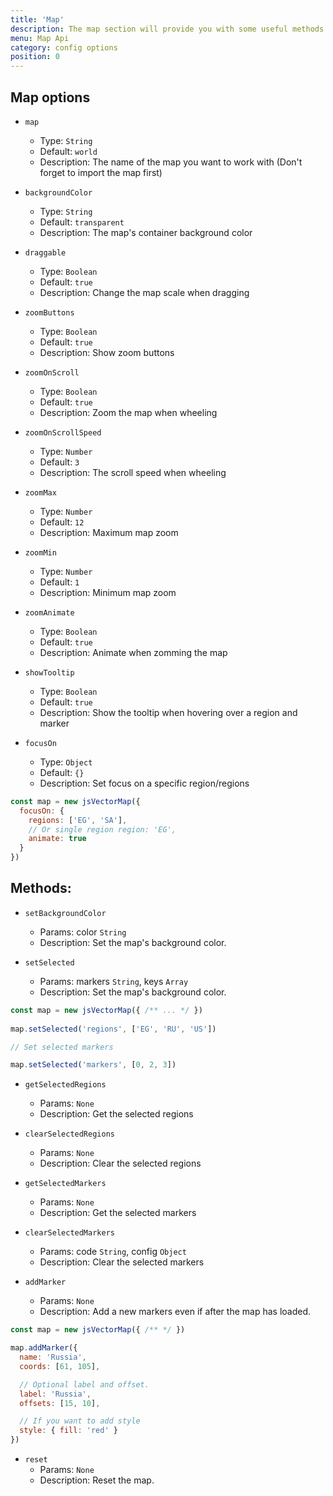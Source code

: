 ```yaml
---
title: 'Map'
description: The map section will provide you with some useful methods you can use to manipulate the map
menu: Map Api
category: config options
position: 0
---
```


## Map options

- `map`
  - Type: `String`
  - Default: `world`
  - Description: The name of the map you want to work with (Don't forget to import the map first)

- `backgroundColor`
  - Type: `String`
  - Default: `transparent`
  - Description: The map's container background color

- `draggable`
  - Type: `Boolean`
  - Default: `true`
  - Description: Change the map scale when dragging

- `zoomButtons`
  - Type: `Boolean`
  - Default: `true`
  - Description: Show zoom buttons

- `zoomOnScroll`
  - Type: `Boolean`
  - Default: `true`
  - Description: Zoom the map when wheeling

- `zoomOnScrollSpeed`
  - Type: `Number`
  - Default: `3`
  - Description: The scroll speed when wheeling

- `zoomMax`
  - Type: `Number`
  - Default: `12`
  - Description: Maximum map zoom

- `zoomMin`
  - Type: `Number`
  - Default: `1`
  - Description: Minimum map zoom

- `zoomAnimate`
  - Type: `Boolean`
  - Default: `true`
  - Description: Animate when zomming the map

- `showTooltip`
  - Type: `Boolean`
  - Default: `true`
  - Description: Show the tooltip when hovering over a region and marker

- `focusOn`
  - Type: `Object`
  - Default: `{}`
  - Description: Set focus on a specific region/regions

```javascript
const map = new jsVectorMap({ 
  focusOn: {
    regions: ['EG', 'SA'],
    // Or single region region: 'EG',
    animate: true
  }
})
```

## Methods:

- `setBackgroundColor`
  - Params: color `String`
  - Description: Set the map's background color.

- `setSelected`
  - Params: markers `String`, keys `Array`
  - Description: Set the map's background color.

```js
const map = new jsVectorMap({ /** ... */ })
  
map.setSelected('regions', ['EG', 'RU', 'US'])

// Set selected markers

map.setSelected('markers', [0, 2, 3])
```

- `getSelectedRegions`
  - Params: `None`
  - Description: Get the selected regions

- `clearSelectedRegions`
  - Params: `None`
  - Description: Clear the selected regions

- `getSelectedMarkers`
  - Params: `None`
  - Description: Get the selected markers

- `clearSelectedMarkers`
  - Params: code `String`, config `Object`
  - Description: Clear the selected markers

- `addMarker`
  - Params: `None`
  - Description: Add a new markers even if after the map has loaded.

```js
const map = new jsVectorMap({ /** */ })

map.addMarker({
  name: 'Russia',
  coords: [61, 105],

  // Optional label and offset.
  label: 'Russia',
  offsets: [15, 10],

  // If you want to add style
  style: { fill: 'red' }
})
```

- `reset`
  - Params: `None`
  - Description: Reset the map.